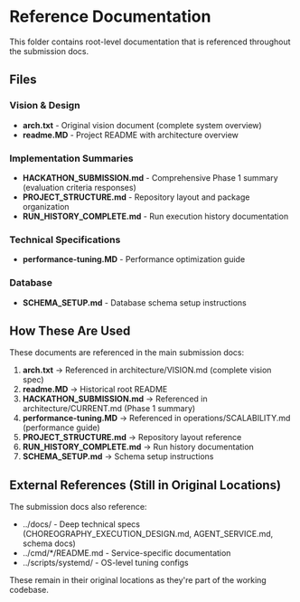
# Reference Documentation

This folder contains root-level documentation that is referenced throughout the submission docs.

## Files

### Vision & Design
- **arch.txt** - Original vision document (complete system overview)
- **readme.MD** - Project README with architecture overview

### Implementation Summaries
- **HACKATHON_SUBMISSION.md** - Comprehensive Phase 1 summary (evaluation criteria responses)
- **PROJECT_STRUCTURE.md** - Repository layout and package organization
- **RUN_HISTORY_COMPLETE.md** - Run execution history documentation

### Technical Specifications
- **performance-tuning.MD** - Performance optimization guide

### Database
- **SCHEMA_SETUP.md** - Database schema setup instructions

## How These Are Used

These documents are referenced in the main submission docs:

1. **arch.txt** → Referenced in architecture/VISION.md (complete vision spec)
2. **readme.MD** → Historical root README
3. **HACKATHON_SUBMISSION.md** → Referenced in architecture/CURRENT.md (Phase 1 summary)
4. **performance-tuning.MD** → Referenced in operations/SCALABILITY.md (performance guide)
5. **PROJECT_STRUCTURE.md** → Repository layout reference
6. **RUN_HISTORY_COMPLETE.md** → Run history documentation
7. **SCHEMA_SETUP.md** → Schema setup instructions

## External References (Still in Original Locations)

The submission docs also reference:
- ../docs/ - Deep technical specs (CHOREOGRAPHY_EXECUTION_DESIGN.md, AGENT_SERVICE.md, schema docs)
- ../cmd/*/README.md - Service-specific documentation
- ../scripts/systemd/ - OS-level tuning configs

These remain in their original locations as they're part of the working codebase.
